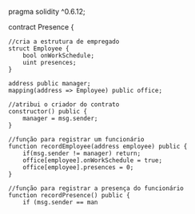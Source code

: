 pragma solidity ^0.6.12;

contract Presence {
    
    //cria a estrutura de empregado
    struct Employee {
        bool onWorkSchedule;
        uint presences;
    }
    
    address public manager;
    mapping(address => Employee) public office;
    
    //atribui o criador do contrato
    constructor() public {
        manager = msg.sender;
    }
    
    //função para registrar um funcionário
    function recordEmployee(address employee) public {
        if(msg.sender != manager) return;
        office[employee].onWorkSchedule = true;
        office[employee].presences = 0;
    }
    
    //função para registrar a presença do funcionário
    function recordPresence() public {
        if (msg.sender == man